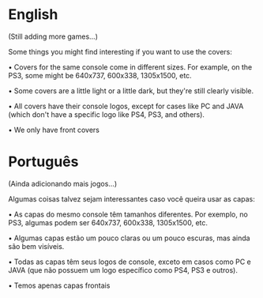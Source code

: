 <h1>English</h1>

(Still adding more games...)

Some things you might find interesting if you want to use the covers:

  • Covers for the same console come in different sizes. For example, on the PS3, some might be 640x737, 600x338, 1305x1500, etc.
  
  • Some covers are a little light or a little dark, but they're still clearly visible.
  
  • All covers have their console logos, except for cases like PC and JAVA (which don't have a specific logo like PS4, PS3, and others).

  • We only have front covers


<h1>Português</h1>

(Ainda adicionando mais jogos...)

Algumas coisas talvez sejam interessantes caso você queira usar as capas:

  • As capas do mesmo console têm tamanhos diferentes. Por exemplo, no PS3, algumas podem ser 640x737, 600x338, 1305x1500, etc.
  
  • Algumas capas estão um pouco claras ou um pouco escuras, mas ainda são bem visíveis.
  
  • Todas as capas têm seus logos de console, exceto em casos como PC e JAVA (que não possuem um logo específico como PS4, PS3 e outros).

  • Temos apenas capas frontais
